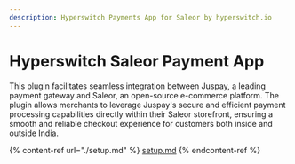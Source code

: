 ```yaml
---
description: Hyperswitch Payments App for Saleor by hyperswitch.io
---
```


# Hyperswitch Saleor Payment App

This plugin facilitates seamless integration between Juspay, a leading payment gateway and Saleor, an open-source e-commerce platform. The plugin allows merchants to leverage Juspay's secure and efficient payment processing capabilities directly within their Saleor storefront, ensuring a smooth and reliable checkout experience for customers both inside and outside India.

{% content-ref url="./setup.md" %}
[setup.md](./setup.md)
{% endcontent-ref %}
